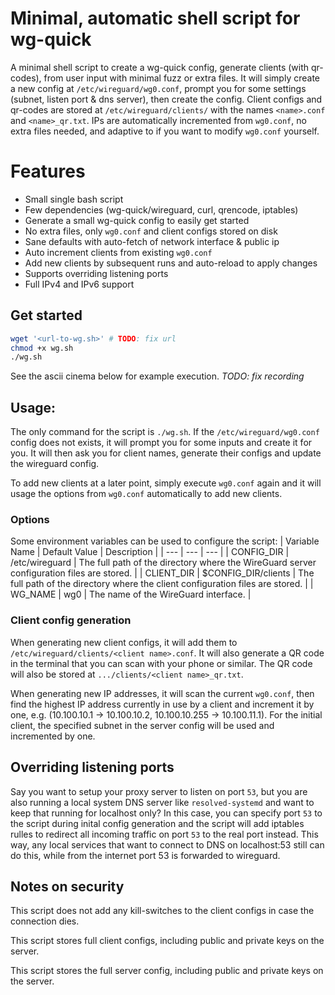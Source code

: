 # Minimal, automatic shell script for wg-quick
A minimal shell script to create a wg-quick config, generate clients (with qr-codes), from user input with minimal fuzz or extra files. It will simply create a new config at `/etc/wireguard/wg0.conf`, prompt you for some settings (subnet, listen port & dns server), then create the config. Client configs and qr-codes are stored at `/etc/wireguard/clients/` with the names `<name>.conf` and `<name>_qr.txt`. IPs are automatically incremented from `wg0.conf`, no extra files needed, and adaptive to if you want to modify `wg0.conf` yourself.

# Features
* Small single bash script
* Few dependencies (wg-quick/wireguard, curl, qrencode, iptables)
* Generate a small wg-quick config to easily get started
* No extra files, only `wg0.conf` and client configs stored on disk
* Sane defaults with auto-fetch of network interface & public ip
* Auto increment clients from existing `wg0.conf`
* Add new clients by subsequent runs and auto-reload to apply changes
* Supports overriding listening ports
* Full IPv4 and IPv6 support

## Get started
```bash
wget '<url-to-wg.sh>' # TODO: fix url
chmod +x wg.sh
./wg.sh
```
See the ascii cinema below for example execution.
*TODO: fix recording*

## Usage:
The only command for the script is `./wg.sh`. If the `/etc/wireguard/wg0.conf` config does not exists, it will prompt you for some inputs and create it for you. It will then ask you for client names, generate their configs and update the wireguard config.

To add new clients at a later point, simply execute `wg0.conf` again and it will usage the options from `wg0.conf` automatically to add new clients.

### Options
Some environment variables can be used to configure the script:
| Variable Name | Default Value | Description |
| --- | --- | --- |
| CONFIG_DIR | /etc/wireguard | The full path of the directory where the WireGuard server configuration files are stored. |
| CLIENT_DIR | $CONFIG_DIR/clients | The full path of the directory where the client configuration files are stored. |
| WG_NAME | wg0 | The name of the WireGuard interface. |

### Client config generation
When generating new client configs, it will add them to `/etc/wireguard/clients/<client name>.conf`. It will also generate a QR code in the terminal that you can scan with your phone or similar. The QR code will also be stored at `.../clients/<client name>_qr.txt`.

When generating new IP addresses, it will scan the current `wg0.conf`, then find the highest IP address currently in use by a client and increment it by one, e.g. (10.100.10.1 -> 10.100.10.2, 10.100.10.255 -> 10.100.11.1). For the initial client, the specified subnet in the server config will be used and incremented by one.

## Overriding listening ports
Say you want to setup your proxy server to listen on port `53`, but you are also running a local system DNS server like `resolved-systemd` and want to keep that running for localhost only? In this case, you can specify port `53` to the script during inital config generation and the script will add iptables rulles to redirect all incoming traffic on port `53` to the real port instead. This way, any local services that want to connect to DNS on localhost:53 still can do this, while from the internet port 53 is forwarded to wireguard.

## Notes on security
This script does not add any kill-switches to the client configs in case the connection dies.

This script stores full client configs, including public and private keys on the server.

This script stores the full server config, including public and private keys on the server.